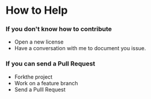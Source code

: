 # How to Help 
### If you don't know how to contribute
* Open a new license
* Have a conversation with me to document you issue.

### If you can send a Pull Request
* Forkthe project
* Work on a feature branch
* Send a Pulll Request
